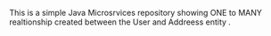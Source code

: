 This is a simple Java Microsrvices repository showing ONE to MANY realtionship created between the User and Addreess entity . 


